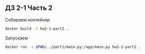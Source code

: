 ## ДЗ 2-1 Часть 2

Собираем контейнер
```bash
docker build -t hw2-1-part2 .
```

Запускаем
```bash
docker run -v $PWD/../part1/main.py:/app/main.py hw2-1-part2 .
```